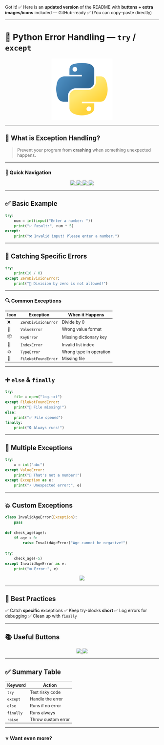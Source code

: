 Got it! ✅
Here is an **updated version** of the README with **buttons + extra images/icons** included — GitHub-ready ✅
(You can copy–paste directly)

---

# 🐍 Python Error Handling — `try` / `except`

<p align="center">
  <img src="https://raw.githubusercontent.com/github/explore/main/topics/python/python.png" width="200">
</p>

---

## 🔹 What is Exception Handling?

> Prevent your program from **crashing** when something unexpected happens.

---

### 🚀 Quick Navigation

<p align="center">
<a href="#-basic-example">
  <img src="https://img.shields.io/badge/Basic-Examples-blue?style=for-the-badge">
</a>
<a href="#-catching-specific-errors">
  <img src="https://img.shields.io/badge/Specific-Errors-purple?style=for-the-badge">
</a>
<a href="#-custom-exceptions">
  <img src="https://img.shields.io/badge/Custom-Exceptions-red?style=for-the-badge">
</a>
<a href="#-best-practices">
  <img src="https://img.shields.io/badge/Best-Practices-green?style=for-the-badge">
</a>
</p>

---

## ✅ Basic Example

```python
try:
    num = int(input("Enter a number: "))
    print("✅ Result:", num * 5)
except:
    print("❌ Invalid input! Please enter a number.")
```

---

## 🎯 Catching Specific Errors

```python
try:
    print(10 / 0)
except ZeroDivisionError:
    print("🚫 Division by zero is not allowed!")
```

---

### 🔍 Common Exceptions

| Icon | Exception           | When it Happens         |
| ---- | ------------------- | ----------------------- |
| ❌    | `ZeroDivisionError` | Divide by 0             |
| 🔢   | `ValueError`        | Wrong value format      |
| 📦   | `KeyError`          | Missing dictionary key  |
| 📏   | `IndexError`        | Invalid list index      |
| ⚙️   | `TypeError`         | Wrong type in operation |
| 📂   | `FileNotFoundError` | Missing file            |

---

## ➕ `else` & `finally`

```python
try:
    file = open("log.txt")
except FileNotFoundError:
    print("📂 File missing!")
else:
    print("✅ File opened")
finally:
    print("🔒 Always runs!")
```

---

## 🧱 Multiple Exceptions

```python
try:
    x = int("abc")
except ValueError:
    print("📛 That's not a number!")
except Exception as e:
    print("⚡ Unexpected error:", e)
```

---

## 💥 Custom Exceptions

```python
class InvalidAgeError(Exception):
    pass

def check_age(age):
    if age < 0:
        raise InvalidAgeError("Age cannot be negative!")

try:
    check_age(-5)
except InvalidAgeError as e:
    print("❌ Error:", e)
```

<p align="center">
  <img src="https://media.giphy.com/media/26FLdmIp6wJr91JAI/giphy.gif" width="250">
</p>

---

## 🧠 Best Practices

✅ Catch **specific** exceptions
✅ Keep try-blocks **short**
✅ Log errors for debugging
✅ Clean up with `finally`

---

## 📚 Useful Buttons

<p align="center">
<a href="https://docs.python.org/3/tutorial/errors.html">
  <img src="https://img.shields.io/badge/Python%20Docs-Exceptions-blue?style=for-the-badge&logo=python">
</a>
<a href="https://realpython.com/python-exceptions/">
  <img src="https://img.shields.io/badge/Real%20Python-Guide-success?style=for-the-badge">
</a>
</p>

---

## ✅ Summary Table

| Keyword   | Action             |
| --------- | ------------------ |
| `try`     | Test risky code    |
| `except`  | Handle the error   |
| `else`    | Runs if no error   |
| `finally` | Runs always        |
| `raise`   | Throw custom error |

---

### ⭐ Want even more?



